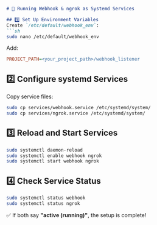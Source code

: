 ```md
# 🚀 Running Webhook & ngrok as Systemd Services

## 1️⃣ Set Up Environment Variables
Create `/etc/default/webhook_env`:
```sh
sudo nano /etc/default/webhook_env
```
Add:
```ini
PROJECT_PATH=<your_project_path>/webhook_listener
```

## 2️⃣ Configure systemd Services
Copy service files:
```sh
sudo cp services/webhook.service /etc/systemd/system/
sudo cp services/ngrok.service /etc/systemd/system/
```

## 3️⃣ Reload and Start Services
```sh
sudo systemctl daemon-reload
sudo systemctl enable webhook ngrok
sudo systemctl start webhook ngrok
```

## 4️⃣ Check Service Status
```sh
sudo systemctl status webhook
sudo systemctl status ngrok
```
✅ If both say **"active (running)"**, the setup is complete!
```
